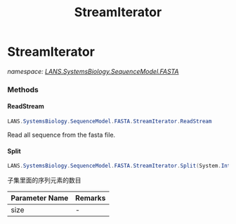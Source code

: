 ﻿---
title: StreamIterator
---

# StreamIterator
_namespace: [LANS.SystemsBiology.SequenceModel.FASTA](N-LANS.SystemsBiology.SequenceModel.FASTA.html)_



### Methods

#### ReadStream
```csharp
LANS.SystemsBiology.SequenceModel.FASTA.StreamIterator.ReadStream
```
Read all sequence from the fasta file.

#### Split
```csharp
LANS.SystemsBiology.SequenceModel.FASTA.StreamIterator.Split(System.Int32)
```
子集里面的序列元素的数目

|Parameter Name|Remarks|
|--------------|-------|
|size|-|





